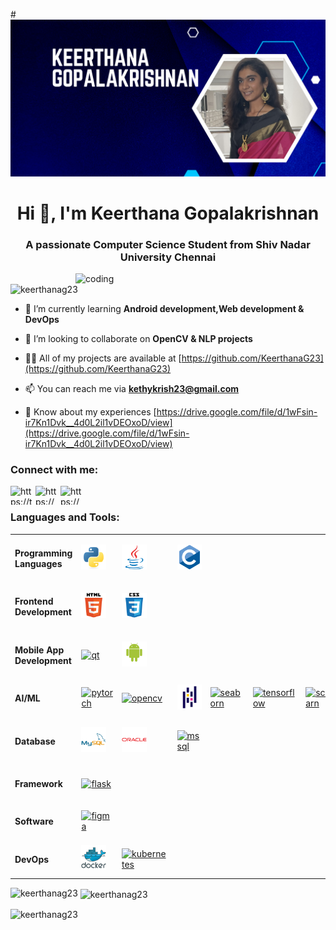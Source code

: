 #![logo](https://github.com/KeerthanaG23/KeerthanaG23/blob/main/thumbnail.png)

<h1 align="center">Hi 👋, I'm Keerthana Gopalakrishnan</h1>
<h3 align="center">A passionate Computer Science Student from Shiv Nadar University Chennai</h3>

<img align ="right" alt="coding" width ="400" src="https://cdnb.artstation.com/p/assets/images/images/028/991/999/original/anna-havrylyukh-.gif?1596125112">


<p align="left"> <img src="https://komarev.com/ghpvc/?username=keerthanag23&label=Profile%20views&color=0e75b6&style=flat" alt="keerthanag23" /> </p>

- 🌱 I’m currently learning **Android development,Web development & DevOps**

- 👯 I’m looking to collaborate on **OpenCV & NLP projects**

- 👨‍💻 All of my projects are available at [https://github.com/KeerthanaG23](https://github.com/KeerthanaG23)

- 📫 You can reach me  via **kethykrish23@gmail.com**

- 📄 Know about my experiences [https://drive.google.com/file/d/1wFsin-ir7Kn1Dvk__4d0L2il1vDEOxoD/view](https://drive.google.com/file/d/1wFsin-ir7Kn1Dvk__4d0L2il1vDEOxoD/view)
 
<h3 align="left">Connect with me:</h3>
<p align="left">
<a href="https://twitter.com/https://twitter.com/keertz23012004" target="blank">
  <img align="left" src="https://raw.githubusercontent.com/rahuldkjain/github-profile-readme-generator/master/src/images/icons/Social/twitter.svg" alt="https://twitter.com/keertz23012004" height="30" width="40" /></a>
  
<a href="https://linkedin.com/in/https://www.linkedin.com/in/keerthana-g-34881a259/" target="blank"><img align="left" src="https://raw.githubusercontent.com/rahuldkjain/github-profile-readme-generator/master/src/images/icons/Social/linked-in-alt.svg" alt="https://www.linkedin.com/in/keerthana-g-34881a259/" height="30" width="40" /></a>
  
<a href="https://instagram.com/https://www.instagram.com/itz.kethykrish_23/" target="blank"><img align="left" src="https://raw.githubusercontent.com/rahuldkjain/github-profile-readme-generator/master/src/images/icons/Social/instagram.svg" alt="https://www.instagram.com/itz.kethykrish_23/" height="30" width="40" /></a>
</p>
<br>
<h3 align="left">Languages and Tools:</h3>
<table>
  <tr>
    <td>
      <h4>Programming Languages</h4>
    </td>
      <td>
       <a href="https://www.//python.org" target="_blank" rel="noreferrer"> <img src="https://raw.githubusercontent.com/devicons/devicon/master/icons/python/python-original.svg" alt="python" width="40" height="40"/> </a> 
      </td>
    <td>
    <a href="https://www.java.com" target="_blank" rel="noreferrer"> <img src="https://raw.githubusercontent.com/devicons/devicon/master/icons/java/java-original.svg" alt="java" width="40" height="40"/> </a>
 </td>
     <td>
  <a href="https://www.cprogramming.com/" target="_blank" rel="noreferrer"> <img src="https://raw.githubusercontent.com/devicons/devicon/master/icons/c/c-original.svg" alt="c" width="40" height="40"/> </a> 
 </td>
  </tr>
  <tr>
    <td>
      <h4> Frontend Development</h4>
    </td>
    <td>
       <a href="https://www.w3.org/html/" target="_blank" rel="noreferrer"> <img src="https://raw.githubusercontent.com/devicons/devicon/master/icons/html5/html5-original-wordmark.svg" alt="html5" width="40" height="40"/> </a> 
    </td>
    <td>
       <a href="https://www.w3schools.com/css/" target="_blank" rel="noreferrer"> <img src="https://raw.githubusercontent.com/devicons/devicon/master/icons/css3/css3-original-wordmark.svg" alt="css3" width="40" height="40"/> </a> 
    </td>
  </tr>
  <tr>
    <td>
    <h4>  Mobile App Development</h4>
    </td>
    <td>
      <a href="https://www.qt.io/" target="_blank" rel="noreferrer"> <img src="https://upload.wikimedia.org/wikipedia/commons/0/0b/Qt_logo_2016.svg" alt="qt" width="40" height="40"/> </a> 
    </td>
    <td>
       <a href="https://developer.android.com" target="_blank" rel="noreferrer"> <img src="https://raw.githubusercontent.com/devicons/devicon/master/icons/android/android-original-wordmark.svg" alt="android" width="40" height="40"/> </a>
    </td>
  </tr>
  
  <tr>
    <td>
      <h4>AI/ML</h4>
    </td>
    <td>
       <a href="https://pytorch.org/" target="_blank" rel="noreferrer"> <img src="https://www.vectorlogo.zone/logos/pytorch/pytorch-icon.svg" alt="pytorch" width="40" height="40"/> </a> 
    </td>
    <td>
      <a href="https://opencv.org/" target="_blank" rel="noreferrer"> <img src="https://www.vectorlogo.zone/logos/opencv/opencv-icon.svg" alt="opencv" width="40" height="40"/> </a> 
    </td>
    <td>
        <a href="https://pandas.pydata.org/" target="_blank" rel="noreferrer"> <img src="https://raw.githubusercontent.com/devicons/devicon/2ae2a900d2f041da66e950e4d48052658d850630/icons/pandas/pandas-original.svg" alt="pandas" width="40" height="40"/> </a>
    </td>
    <td>
       <a href="https://seaborn.pydata.org/" target="_blank" rel="noreferrer"> <img src="https://seaborn.pydata.org/_images/logo-mark-lightbg.svg" alt="seaborn" width="40" height="40"/> </a>
    </td>
    <td>
        <a href="https://www.tensorflow.org" target="_blank" rel="noreferrer"> <img src="https://www.vectorlogo.zone/logos/tensorflow/tensorflow-icon.svg" alt="tensorflow" width="40" height="40"/> </a>
    </td>
    <td>
       <a href="https://scikit-learn.org/" target="_blank" rel="noreferrer"> 
        <img src="https://upload.wikimedia.org/wikipedia/commons/0/05/Scikit_learn_logo_small.svg" alt="scikit_learn" width="40" height="40"/> </a> 
    </td>
  </tr>
  <tr>
    <td>
      <h4>Database</h4>
    </td>
    <td>
       <a href="https://www.mysql.com/" target="_blank" rel="noreferrer"> <img src="https://raw.githubusercontent.com/devicons/devicon/master/icons/mysql/mysql-original-wordmark.svg" alt="mysql" width="40" height="40"/> </a>
    </td>
    <td>
        
  <a href="https://www.oracle.com/" target="_blank" rel="noreferrer"> <img src="https://raw.githubusercontent.com/devicons/devicon/master/icons/oracle/oracle-original.svg" alt="oracle" width="40" height="40"/> </a>
    </td>
    <td>
  <a href="https://www.microsoft.com/en-us/sql-server" target="_blank" rel="noreferrer"> <img src="https://www.svgrepo.com/show/303229/microsoft-sql-server-logo.svg" alt="mssql" width="40" height="40"/> </a>
    </td>
  </tr>
<tr>
  <td>
    <h4>Framework</h4>
  </td>
  <td>
    <a href="https://flask.palletsprojects.com/" target="_blank" rel="noreferrer"> <img src="https://www.vectorlogo.zone/logos/pocoo_flask/pocoo_flask-icon.svg" alt="flask" width="40" height="40"/> </a> 
  </td>
  </tr>
  <tr>
    <td>
      <h4>Software</h4>
    </td>
    <td>
      <a href="https://www.figma.com/" target="_blank" rel="noreferrer"> <img src="https://www.vectorlogo.zone/logos/figma/figma-icon.svg" alt="figma" width="40" height="40"/> </a>
    </td>   
  </tr>
  <tr>
    <td>
      <h4>DevOps</h4>
    </td>
    <td>
       <a href="https://www.docker.com/" target="_blank" rel="noreferrer"> <img src="https://raw.githubusercontent.com/devicons/devicon/master/icons/docker/docker-original-wordmark.svg" alt="docker" width="40" height="40"/> </a>
    </td>
    <td>
      <a href="https://kubernetes.io" target="_blank" rel="noreferrer"> <img src="https://www.vectorlogo.zone/logos/kubernetes/kubernetes-icon.svg" alt="kubernetes" width="40" height="40"/> </a> 
    </td>
  </tr>
 </table> 

<p><img align="left" src="https://github-readme-stats.vercel.app/api/top-langs?username=keerthanag23&show_icons=true&locale=en&layout=compact" alt="keerthanag23" /></p>

<p>&nbsp;<img align="center" src="https://github-readme-stats.vercel.app/api?username=keerthanag23&show_icons=true&locale=en" alt="keerthanag23" /></p>

<p><img align="center" src="https://github-readme-streak-stats.herokuapp.com/?user=keerthanag23&" alt="keerthanag23" /></p>
